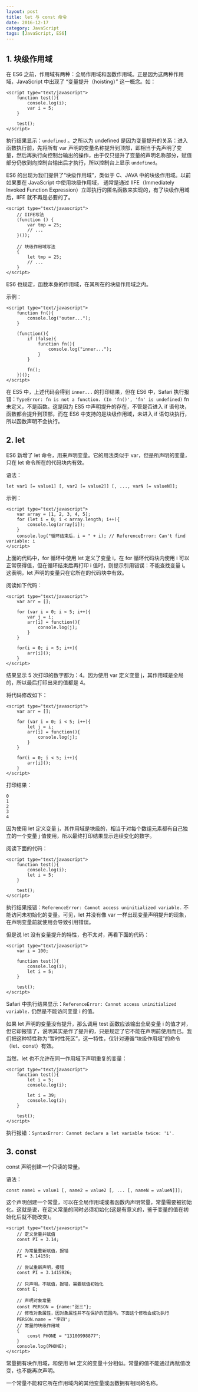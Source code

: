 ```yaml
---
layout: post
title: let 与 const 命令
date: 2016-12-17
category: JavaScript
tags: [JavaScript, ES6]
---
```


## 1. 块级作用域

在 ES6 之前，作用域有两种：全局作用域和函数作用域。正是因为这两种作用域，JavaScript 中出现了 “变量提升（hoisting）” 这一概念。如：

	<script type="text/javascript">
		function test(){
			console.log(i);
			var i = 5;
		}

		test();
	</script>
	
执行结果显示：`undefined` 。之所以为 undefined 是因为变量提升的关系：进入函数执行前，先将所有 var 声明的变量名称提升到顶部，即相当于先声明了变量，然后再执行向控制台输出的操作，由于仅只提升了变量的声明名称部分，赋值部分仍放到向控制台输出后才执行，所以控制台上显示 `undefined`。

ES6 的出现为我们提供了“块级作用域”，类似于 C、JAVA 中的块级作用域。以前如果要在 JavaScript 中使用块级作用域， 通常是通过 IIFE（Immediately Invoked Function Expression）立即执行的匿名函数来实现的，有了块级作用域后，IIFE 就不再是必要的了。

	<script type="text/javascript">
		// IIFE写法
		(function () {
			var tmp = 25;
			// ...
		}());

		// 块级作用域写法
		{
			let tmp = 25;
			// ...
		}
	</script>
	
ES6 也规定，函数本身的作用域，在其所在的块级作用域之内。

示例：

	<script type="text/javascript">
		function fn(){
			console.log("outer...");
		}

		(function(){
			if (false){
				function fn(){
					console.log("inner...");
				}
			}

			fn();
		})();
	</script>
	
在 ES5 中，上述代码会得到 `inner...` 的打印结果，但在 ES6 中，Safari 执行报错：`TypeError: fn is not a function. (In 'fn()', 'fn' is undefined)` fn 未定义，不是函数。这是因为 ES5 中声明提升的存在，不管是否进入 if 语句块，函数都会提升到顶部，而在 ES6 中支持的是块级作用域，未进入 if 语句块执行，所以函数声明不会执行。

## 2. let

ES6 新增了 let 命令，用来声明变量。它的用法类似于 var，但是所声明的变量，只在 let 命令所在的代码块内有效。

语法：

	let var1 [= value1] [, var2 [= value2]] [, ..., varN [= valueN]];
	
示例：

	<script type="text/javascript">
		var array = [1, 2, 3, 4, 5];
		for (let i = 0; i < array.length; i++){
			console.log(array[i]);
		}
		console.log("循环结束后，i = " + i); // ReferenceError: Can't find variable: i
	</script>
	
上面的代码中，for 循环中使用 let 定义了变量 i，在 for 循环代码块内使用 i 可以正常获得值，但在循环结束后再打印 i 值时，则提示引用错误：不能查找变量 i。这表明，let 声明的变量只在它所在的代码块中有效。

阅读如下代码：

	<script type="text/javascript">
		var arr = [];

		for (var i = 0; i < 5; i++){
			var j = i;
			arr[i] = function(){
				console.log(j);
			}
		}

		for(i = 0; i < 5; i++){
			arr[i]();
		}
	</script>
	
结果显示 5 次打印的数字都为：4。因为使用 var 定义变量 j，其作用域是全局的，所以最后打印出来的值都是 4。

将代码修改如下：

	<script type="text/javascript">
		var arr = [];

		for (var i = 0; i < 5; i++){
			let j = i;
			arr[i] = function(){
				console.log(j);
			}
		}

		for(i = 0; i < 5; i++){
			arr[i]();
		}
	</script>
	
打印结果：

	0
	1
	2
	3
	4
	
因为使用 let 定义变量 j，其作用域是块级的，相当于对每个数组元素都有自己独立的一个变量 j 值使用，所以最终打印结果显示连续变化的数字。

阅读下面的代码：

	<script type="text/javascript">
		function test(){
			console.log(i);
			let i = 5;
		}

		test();
	</script>
	
执行结果报错：`ReferenceError: Cannot access uninitialized variable.` 不能访问未初始化的变量。可见，let 并没有像 var 一样出现变量声明提升的现象，在声明变量前就使用会导致引用错误。

但是说 let 没有变量提升的特性，也不太对，再看下面的代码：

	<script type="text/javascript">
		var i = 100;

		function test(){
			console.log(i);
			let i = 5;
		}

		test();
	</script>
	
Safari 中执行结果显示：`ReferenceError: Cannot access uninitialized variable.` 仍然是不能访问变量 i 的值。

如果 let 声明的变量没有提升，那么调用 test 函数应该输出全局变量 i 的值才对，但它却报错了，说明其实是作了提升的，只是规定了它不能在声明前使用而已。我们把这种特性称为“暂时性死区”，这一特性，仅针对遵循“块级作用域”的命令（let、const）有效。

当然，let 也不允许在同一作用域下声明重复的变量：

	<script type="text/javascript">
		function test(){
			let i = 5;
			console.log(i);

			let i = 39;
			console.log(i);
		}

		test();
	</script>

执行报错：`SyntaxError: Cannot declare a let variable twice: 'i'.`

## 3. const

const 声明创建一个只读的常量。

语法：

	const name1 = value1 [, name2 = value2 [, ... [, nameN = valueN]]];
	
这个声明创建一个常量，可以在全局作用域或者函数内声明常量，常量需要被初始化。这就是说，在定义常量的同时必须初始化(这是有意义的，鉴于变量的值在初始化后就不能改变)。

	<script type="text/javascript">
		// 定义常量并赋值
		const PI = 3.14;

		// 为常量重新赋值，报错
		PI = 3.14159;

		// 尝试重新声明，报错
		const PI = 3.1415926;

		// 只声明，不赋值，报错，需要赋值初始化
		const E;

		// 声明对象常量
		const PERSON = {name:"张三"};
		// 修改对象属性，因对象属性并不在保护的范围内，下面这个修改会成功执行
		PERSON.name = "李四";
		// 常量的块级作用域
		{
			const PHONE = "13100998877";
		}
		console.log(PHONE);
	</script>
	
常量拥有块作用域，和使用 let 定义的变量十分相似。常量的值不能通过再赋值改变，也不能再次声明。

一个常量不能和它所在作用域内的其他变量或函数拥有相同的名称。
